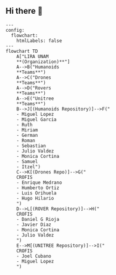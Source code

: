 ## Hi there 👋

<!--

**Here are some ideas to get you started:**

🙋‍♀️ A short introduction - what is your organization all about?
🌈 Contribution guidelines - how can the community get involved?
👩‍💻 Useful resources - where can the community find your docs? Is there anything else the community should know?
🍿 Fun facts - what does your team eat for breakfast?
🧙 Remember, you can do mighty things with the power of [Markdown](https://docs.github.com/github/writing-on-github/getting-started-with-writing-and-formatting-on-github/basic-writing-and-formatting-syntax)
-->
```mermaid
---
config:
  flowchart:
    htmlLabels: false
---
flowchart TD
    A["LIRA UNAM
    **(Organization)**"]
    A-->B("Humanoids
    **Teams**")
    A-->C("Drones
    **Teams**")
    A-->D("Rovers
    **Teams**")
    A-->E("Unitree
    **Teams**")
    B-->J[(Humanoids Repository)]-->F("
    - Miguel Lopez
    - Miguel Garcia
    - Ruth
    - Miriam
    - German
    - Roman
    - Sebastian
    - Julio Valdez
    - Monica Cortina
    - Samuel
    - Itzel")
    C-->K[(Drones Repo)]-->G("
    CROFIS
    - Enrique Medrano
    - Humberto Ortiz
    - Luis Orihuela
    - Hugo Hilario
    ")
    D-->L[(ROVER Repository)]-->H("
    CROFIS
    - Daniel G Rioja
    - Javier Diaz
    - Monica Cortina
    - Julio Valdez
    ")
    E-->M[(UNITREE Repository)]-->I("
    CROFIS
    - Joel Cubano
    - Miguel Lopez
    ")
```
